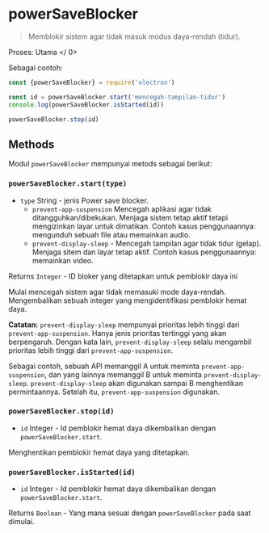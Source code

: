 # powerSaveBlocker

> Memblokir sistem agar tidak masuk modus daya-rendah (tidur).

Proses:  Utama </ 0></p> 

Sebagai contoh:

```javascript
const {powerSaveBlocker} = require('electron') 

const id = powerSaveBlocker.start('mencegah-tampilan-tidur') 
console.log(powerSaveBlocker.isStarted(id)) 

powerSaveBlocker.stop(id)
```

## Methods

Modul `powerSaveBlocker` mempunyai metods sebagai berikut:

### `powerSaveBlocker.start(type)`

* `type` String - jenis Power save blocker. 
  * `prevent-app-suspension` Mencegah aplikasi agar tidak ditangguhkan/dibekukan. Menjaga sistem tetap aktif tetapi mengizinkan layar untuk dimatikan. Contoh kasus penggunaannya: mengunduh sebuah file atau memainkan audio.
  * `prevent-display-sleep` - Mencegah tampilan agar tidak tidur (gelap). Menjaga sitem dan layar tetap aktif. Contoh kasus penggunaannya: memainkan video.

Returns `Integer` - ID bloker yang ditetapkan untuk pemblokir daya ini

Mulai mencegah sistem agar tidak memasuki mode daya-rendah. Mengembalikan sebuah integer yang mengidentifikasi pemblokir hemat daya.

**Catatan:** `prevent-display-sleep` mempunyai prioritas lebih tinggi dari `prevent-app-suspension`. Hanya jenis prioritas tertinggi yang akan berpengaruh. Dengan kata lain, `prevent-display-sleep` selalu mengambil prioritas lebih tinggi dari `prevent-app-suspension`.

Sebagai contoh, sebuah API memanggil A untuk meminta `prevent-app-suspension`, dan yang lainnya memanggil B untuk meminta `prevent-display-sleep`. `prevent-display-sleep` akan digunakan sampai B menghentikan permintaannya. Setelah itu, `prevent-app-suspension` digunakan.

### `powerSaveBlocker.stop(id)`

* `id` Integer - Id pemblokir hemat daya dikembalikan dengan `powerSaveBlocker.start`.

Menghentikan pemblokir hemat daya yang ditetapkan.

### `powerSaveBlocker.isStarted(id)`

* `id` Integer - Id pemblokir hemat daya dikembalikan dengan `powerSaveBlocker.start`.

Returns `Boolean` - Yang mana sesuai dengan `powerSaveBlocker` pada saat dimulai.